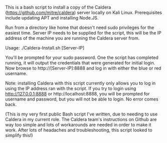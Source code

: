 This is a bash script to install a copy of the Caldera (https://github.com/mitre/caldera) server locally on Kali Linux. Prerequisites include updating APT and installing Node.JS. 

Run from a directory like home that doesn't need sudo privileges for the easiest time. Server IP needs to be supplied for the script, this will be the IP address of the machine you are running the Caldera server from. 

Usage: ./Caldera-Install.sh [Server-IP]

You'll be prompted for your sudo password. One the script has completed running, it will output the credentials that were generated for initial login. Now browse to http://[Server-IP]:8888 and log in with either the blue or red username. 

Note: installing Caldera with this script currently only allows you to log in using the IP address ran with the script. If you try to login using http://127.0.0.1:8888 or http://localhost:8888, you will be prompted for username and password, but you will not be able to login. No error comes back. 

(This is my very first public Bash script I've written, due to needing to use Caldera in my current role. The Caldera team's instructions on Github are way too simple and lots of workarounds are needed in order to make it work. After lots of headaches and troubleshooting, this script looked to simplify this!)
